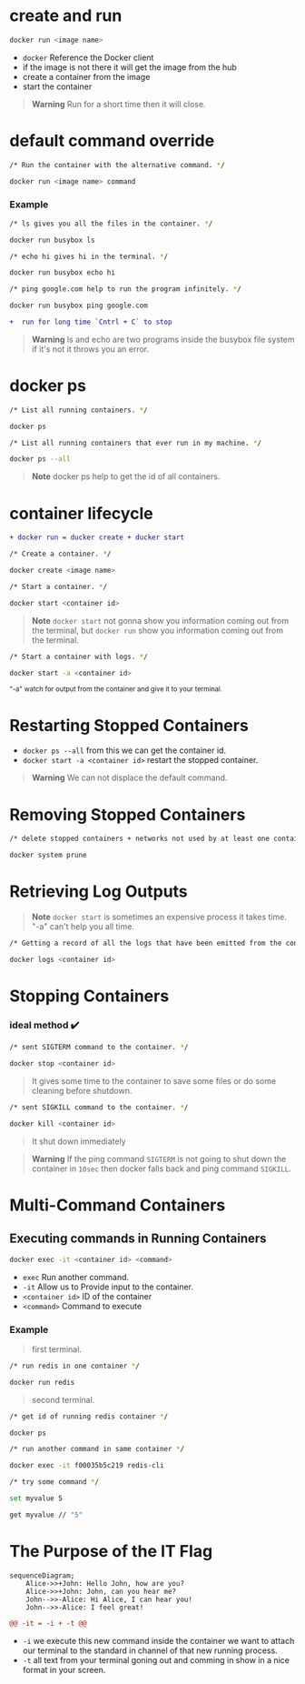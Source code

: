 # create and run
```sh
docker run <image name>
```
- `docker` Reference the Docker client
- if the image is not there it will get the image from the hub
- create a container from the image
- start the container
> __Warning__
> Run for a short time then it will close. 

# default command override
```sh
/* Run the container with the alternative command. */

docker run <image name> command
```
### Example
```sh
/* ls gives you all the files in the container. */

docker run busybox ls 

/* echo hi gives hi in the terminal. */

docker run busybox echo hi 

/* ping google.com help to run the program infinitely. */

docker run busybox ping google.com
```
```diff
+  run for long time `Cntrl + C` to stop
```
> __Warning__
> ls and echo are two programs inside the busybox file system if it's not it throws you an error.

# docker ps
```sh
/* List all running containers. */

docker ps

/* List all running containers that ever run in my machine. */

docker ps --all
```
> __Note__
> docker ps help to get the id of all containers.


# container lifecycle
```diff 
+ docker run = ducker create + ducker start
```
```sh
/* Create a container. */

docker create <image name>

/* Start a container. */

docker start <container id>
```
> __Note__
>`docker start` not gonna show you information coming out from the terminal, but `docker run` show you information coming out from the terminal.

```sh
/* Start a container with logs. */

docker start -a <container id>
```
<sub>"-a" watch for output from the container and give it to your terminal.</sub>

# Restarting Stopped Containers
- `docker ps --all` from this we can get the container id.
- `docker start -a <container id>` restart the stopped container.
> __Warning__
> We can not displace the default command.

# Removing Stopped Containers
```sh
/* delete stopped containers + networks not used by at least one container + all dangling images + all build cache */

docker system prune
``` 

# Retrieving Log Outputs
> __Note__
> `docker start` is sometimes an expensive process it takes time. "-a" can't help you all time.
```sh
/* Getting a record of all the logs that have been emitted from the container(inspect the container) */

docker logs <container id>
```

# Stopping Containers
### ideal method :heavy_check_mark:
```sh
/* sent SIGTERM command to the container. */

docker stop <container id>
``` 
> It gives some time to the container to save some files or do some cleaning before shutdown.
```sh
/* sent SIGKILL command to the container. */

docker kill <container id>
``` 
> It shut down immediately

>__Warning__
> If the ping command `SIGTERM` is not going to shut down the container in `10sec` then docker falls back and ping command `SIGKILL`.

# Multi-Command Containers

## Executing commands in Running Containers
```sh
docker exec -it <container id> <command>
```
- `exec` Run another command.
- `-it` Allow us to Provide input to the container.
- `<container id>` ID of the container
- `<command>` Command to execute
### Example
> first terminal.

```sh
/* run redis in one container */

docker run redis
```
> second terminal.

```sh
/* get id of running redis container */

docker ps

/* run another command in same container */

docker exec -it f00035b5c219 redis-cli

/* try some command */

set myvalue 5

get myvalue // "5"
```

# The Purpose of the IT Flag

```mermaid
sequenceDiagram;
    Alice->>+John: Hello John, how are you?
    Alice->>+John: John, can you hear me?
    John-->>-Alice: Hi Alice, I can hear you!
    John-->>-Alice: I feel great!
```
```diff
@@ -it = -i + -t @@
```
- `-i` we execute this new command inside the container we want to attach our terminal to the standard in channel of that new running process.
- `-t` all text from your terminal goning out and comming in show in a nice format in your screen.
